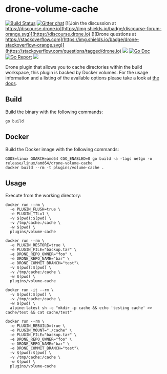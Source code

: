 # drone-volume-cache

[![Build Status](http://cloud.drone.io/api/badges/drone-plugins/drone-volume-cache/status.svg)](http://cloud.drone.io/drone-plugins/drone-volume-cache)
[![Gitter chat](https://badges.gitter.im/drone/drone.png)](https://gitter.im/drone/drone)
[![Join the discussion at https://discourse.drone.io](https://img.shields.io/badge/discourse-forum-orange.svg)](https://discourse.drone.io)
[![Drone questions at https://stackoverflow.com](https://img.shields.io/badge/drone-stackoverflow-orange.svg)](https://stackoverflow.com/questions/tagged/drone.io)
[![](https://images.microbadger.com/badges/image/plugins/volume-cache.svg)](https://microbadger.com/images/plugins/volume-cache "Get your own image badge on microbadger.com")
[![Go Doc](https://godoc.org/github.com/drone-plugins/drone-volume-cache?status.svg)](http://godoc.org/github.com/drone-plugins/drone-volume-cache)
[![Go Report](https://goreportcard.com/badge/github.com/drone-plugins/drone-volume-cache)](https://goreportcard.com/report/github.com/drone-plugins/drone-volume-cache)
[![](https://images.microbadger.com/badges/image/plugins/volume-cache.svg)](https://microbadger.com/images/plugins/volume-cache "Get your own image badge on microbadger.com")

Drone plugin that allows you to cache directories within the build workspace, this plugin is backed by Docker volumes. For the usage information and a listing of the available options please take a look at [the docs](http://plugins.drone.io/drone-plugins/drone-volume-cache/).

## Build

Build the binary with the following commands:

```
go build
```

## Docker

Build the Docker image with the following commands:

```
GOOS=linux GOARCH=amd64 CGO_ENABLED=0 go build -a -tags netgo -o release/linux/amd64/drone-volume-cache
docker build --rm -t plugins/volume-cache .
```

## Usage

Execute from the working directory:

```
docker run --rm \
  -e PLUGIN_FLUSH=true \
  -e PLUGIN_TTL=1 \
  -v $(pwd):$(pwd) \
  -v /tmp/cache:/cache \
  -w $(pwd) \
  plugins/volume-cache

docker run --rm \
  -e PLUGIN_RESTORE=true \
  -e PLUGIN_FILE="backup.tar" \
  -e DRONE_REPO_OWNER="foo" \
  -e DRONE_REPO_NAME="bar" \
  -e DRONE_COMMIT_BRANCH="test"\
  -v $(pwd):$(pwd) \
  -v /tmp/cache:/cache \
  -w $(pwd) \
  plugins/volume-cache

docker run -it --rm \
  -v $(pwd):$(pwd) \
  -v /tmp/cache:/cache \
  -w $(pwd) \
  alpine:latest sh -c "mkdir -p cache && echo 'testing cache' >> cache/test && cat cache/test"

docker run --rm \
  -e PLUGIN_REBUILD=true \
  -e PLUGIN_MOUNT="./cache" \
  -e PLUGIN_FILE="backup.tar" \
  -e DRONE_REPO_OWNER="foo" \
  -e DRONE_REPO_NAME="bar" \
  -e DRONE_COMMIT_BRANCH="test"\
  -v $(pwd):$(pwd) \
  -v /tmp/cache:/cache \
  -w $(pwd) \
  plugins/volume-cache
```
